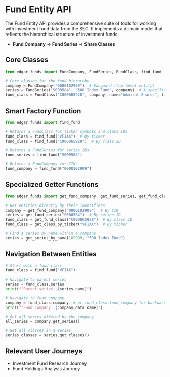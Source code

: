 # Fund Entity API

The Fund Entity API provides a comprehensive suite of tools for working with investment fund data from the SEC. It implements a domain model that reflects the hierarchical structure of investment funds:

- **Fund Company** → **Fund Series** → **Share Classes**

## Core Classes

```python
from edgar.funds import FundCompany, FundSeries, FundClass, find_fund

# Core classes for the fund hierarchy
company = FundCompany("0000102909")  # Vanguard (top-level entity)
series = FundSeries("S000584", "500 Index Fund", company)  # A specific fund product/strategy
fund_class = FundClass("C000065928", company, name="Admiral Shares", ticker="VFIAX")  # A specific share class
```

## Smart Factory Function

```python
from edgar.funds import find_fund

# Returns a FundClass for ticker symbols and class IDs
fund_class = find_fund("VFIAX")  # By ticker
fund_class = find_fund("C000065928")  # By class ID

# Returns a FundSeries for series IDs
fund_series = find_fund("S000584")

# Returns a FundCompany for CIKs
fund_company = find_fund("0000102909")
```

## Specialized Getter Functions

```python
from edgar.funds import get_fund_company, get_fund_series, get_fund_class, get_class_by_ticker, get_series_by_name

# Get entities directly by their identifiers
company = get_fund_company("0000102909")  # By CIK
series = get_fund_series("S000584")  # By series ID
fund_class = get_fund_class("C000065928")  # By class ID
fund_class = get_class_by_ticker("VFIAX")  # By ticker

# Find a series by name within a company
series = get_series_by_name(102909, "500 Index Fund")
```

## Navigation Between Entities

```python
# Start with a fund class
fund_class = find_fund("VFIAX")

# Navigate to parent series
series = fund_class.series
print(f"Parent series: {series.name}")

# Navigate to fund company
company = fund_class.company  # or fund_class.fund_company for backward compatibility
print(f"Fund company: {company.data.name}")

# Get all series offered by the company
all_series = company.get_series()

# Get all classes in a series
series_classes = series.get_classes()
```


## Relevant User Journeys
- Investment Fund Research Journey
- Fund Holdings Analysis Journey
